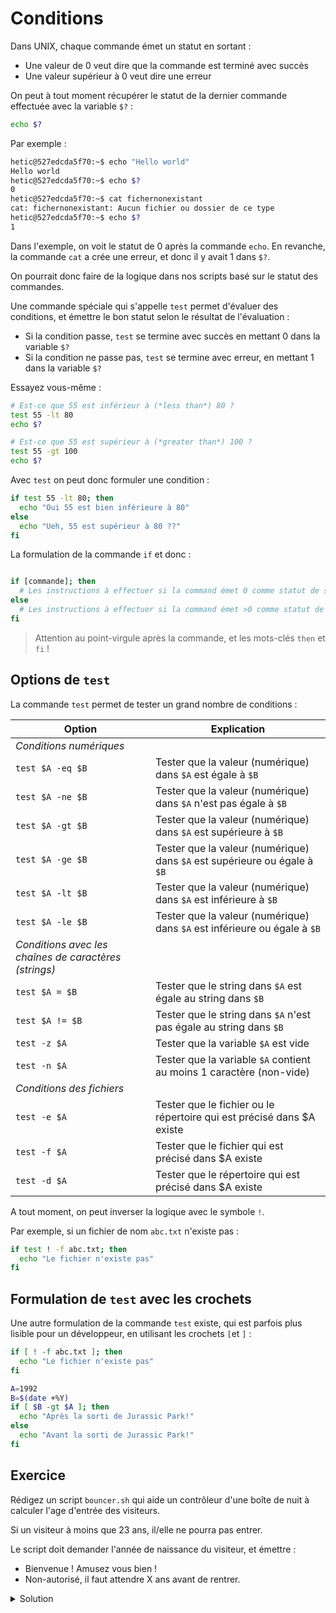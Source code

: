 # Conditions

Dans UNIX, chaque commande émet un statut en sortant :

* Une valeur de 0 veut dire que la commande est terminé avec succès
* Une valeur supérieur à 0 veut dire une erreur

On peut à tout moment récupérer le statut de la dernier commande effectuée avec la variable `$?` :

```bash
echo $?
```

Par exemple :

```bash
hetic@527edcda5f70:~$ echo "Hello world"
Hello world
hetic@527edcda5f70:~$ echo $?
0
hetic@527edcda5f70:~$ cat fichernonexistant
cat: fichernonexistant: Aucun fichier ou dossier de ce type
hetic@527edcda5f70:~$ echo $?
1
```

Dans l'exemple, on voit le statut de 0 après la commande `echo`. En revanche, la commande `cat` a crée une erreur, et donc il y avait 1 dans `$?`.

On pourrait donc faire de la logique dans nos scripts basé sur le statut des commandes.

Une commande spéciale qui s'appelle `test` permet d'évaluer des conditions, et émettre le bon statut selon le résultat de l'évaluation :

* Si la condition passe, `test` se termine avec succès en mettant 0 dans la variable `$?`
* Si la condition ne passe pas, `test` se termine avec erreur, en mettant 1 dans la variable `$?`

Essayez vous-même :

```bash
# Est-ce que 55 est inférieur à (*less than*) 80 ?  
test 55 -lt 80
echo $?

# Est-ce que 55 est supérieur à (*greater than*) 100 ?
test 55 -gt 100
echo $?
```

Avec `test` on peut donc formuler une condition :

```bash
if test 55 -lt 80; then
  echo "Oui 55 est bien inférieure à 80"
else 
  echo "Ueh, 55 est supérieur à 80 ??"
fi
```

La formulation de la commande `if` et donc :

```bash

if [commande]; then
  # Les instructions à effectuer si la command émet 0 comme statut de sortie
else
  # Les instructions à effectuer si la command émet >0 comme statut de sortie
fi
```

> Attention au point-virgule après la commande, et les mots-clés `then` et `fi` !

## Options de `test`

La commande `test` permet de tester un grand nombre de conditions :

| Option                                                | Explication                                                               |
| ----------------------------------------------------- | ------------------------------------------------------------------------- |
| _Conditions numériques_                               |                                                                           |
| `test $A -eq $B`                                      | Tester que la valeur (numérique) dans `$A` est égale à `$B`               |
| `test $A -ne $B`                                      | Tester que la valeur (numérique) dans `$A` n'est pas égale à `$B`         |
| `test $A -gt $B`                                      | Tester que la valeur (numérique) dans `$A` est supérieure à `$B`          |
| `test $A -ge $B`                                      | Tester que la valeur (numérique) dans `$A` est supérieure ou égale à `$B` |
| `test $A -lt $B`                                      | Tester que la valeur (numérique) dans `$A` est inférieure à `$B`          |
| `test $A -le $B`                                      | Tester que la valeur (numérique) dans `$A` est inférieure ou égale à `$B` |
| _Conditions avec les chaînes de caractères (strings)_ |                                                                           |
| `test $A = $B`                                        | Tester que le string dans `$A` est égale au string dans `$B`              |
| `test $A != $B`                                       | Tester que le string dans `$A` n'est pas égale au string dans `$B`        |
| `test -z $A`                                          | Tester que la variable `$A` est vide                                      |
| `test -n $A`                                          | Tester que la variable `$A` contient au moins 1 caractère (non-vide)      |
| _Conditions des fichiers_                             |                                                                           |
| `test -e $A`                                          | Tester que le fichier ou le répertoire qui est précisé dans $A existe     |
| `test -f $A`                                          | Tester que le fichier qui est précisé dans $A existe                      |
| `test -d $A`                                          | Tester que le répertoire qui est précisé dans $A existe                   |

A tout moment, on peut inverser la logique avec le symbole `!`.

Par exemple, si un fichier de nom `abc.txt` n'existe pas :

```bash
if test ! -f abc.txt; then
  echo "Le fichier n'existe pas"
fi
```

## Formulation de `test` avec les crochets

Une autre formulation de la commande `test` existe, qui est parfois plus lisible pour un développeur, en utilisant les crochets `[`et `]` :

```bash
if [ ! -f abc.txt ]; then
  echo "Le fichier n'existe pas"
fi

A=1992
B=$(date +%Y)
if [ $B -gt $A ]; then
  echo "Après la sorti de Jurassic Park!"
else
  echo "Avant la sorti de Jurassic Park!"
fi
```

## Exercice

Rédigez un script `bouncer.sh` qui aide un contrôleur d'une boîte de nuit à calculer l'age d'entrée des visiteurs.

Si un visiteur à moins que 23 ans, il/elle ne pourra pas entrer.

Le script doit demander l'année de naissance du visiteur, et émettre :

* Bienvenue ! Amusez vous bien !
* Non-autorisé, il faut attendre X ans avant de rentrer.

<details>

<summary>Solution</summary>

```bash
#!/bin/bash

# Définir l'age d'entrée
ENTRYAGE=23

echo "Votre année de naissance ?"
read BIRTHYEAR

# date +%Y donne uniquement l'année actuelle
# On utilise la formulation $( ... ) pour récupérer le résultat de cette commande
YEAR=$(date +%Y)

# On utilise la formulation $(( ... )) pour effectuer le calcul
AGE=$(($YEAR - $BIRTHYEAR))

if [ $AGE -ge $ENTRYAGE ]; then
  echo "Bienvenue ! Amusez vous bien !"
else
  DIFF=$(( $ENTRYAGE - $AGE ))``
  echo "Non-autorisé, il faut attendre $DIFF ans avant de rentrer."
fi

```

</details>
